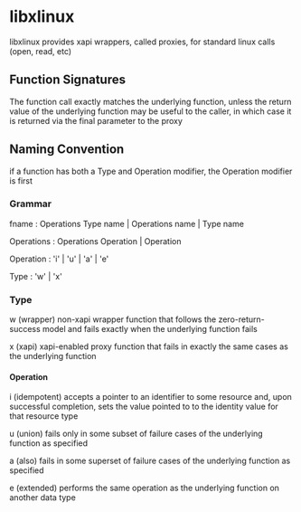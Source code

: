 # libxlinux

libxlinux provides xapi wrappers, called proxies, for standard linux calls (open, read, etc)

## Function Signatures

The function call exactly matches the underlying function, unless the return value
of the underlying function may be useful to the caller, in which case it is returned
via the final parameter to the proxy

## Naming Convention

if a function has both a Type and Operation modifier, the Operation modifier is first

### Grammar

fname
  : Operations Type name
  | Operations name
  | Type name

Operations
  : Operations Operation
  | Operation

Operation
  : 'i'
  | 'u'
  | 'a'
  | 'e'

Type
  : 'w'
  | 'x'

### Type

w (wrapper)
 non-xapi wrapper function that follows the zero-return-success model and fails exactly
 when the underlying function fails

x (xapi)
 xapi-enabled proxy function that fails in exactly the same cases as the underlying function

#### Operation

i (idempotent)
 accepts a pointer to an identifier to some resource and, upon successful completion, sets
 the value pointed to to the identity value for that resource type

u (union)
 fails only in some subset of failure cases of the underlying function as specified

a (also)
 fails in some superset of failure cases of the underlying function as specified

e (extended)
 performs the same operation as the underlying function on another data type
